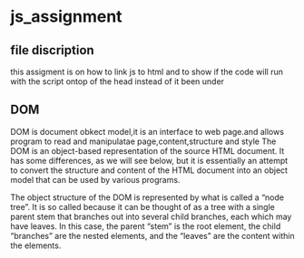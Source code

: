 # js_assignment

## file discription
this assigment is on how to link js to html
and to show if the code will run with the script 
ontop of the head instead of it been under
## DOM
DOM is document obkect model,it is an interface
to web page.and allows program to read and manipulatae page,content,structure and style
The DOM is an object-based representation of the source HTML document. It has some differences, as we will see below, but it is essentially an attempt to convert the structure and content of the HTML document into an object model that can be used by various programs.

The object structure of the DOM is represented by what is called a “node tree”. It is so called because it can be thought of as a tree with a single parent stem that branches out into several child branches, each which may have leaves. In this case, the parent “stem” is the root <html> element, the child “branches” are the nested elements, and the “leaves” are the content within the elements.

